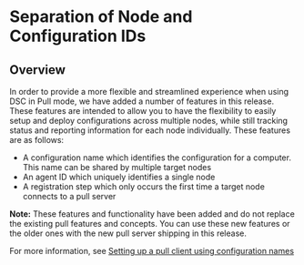 # Separation of Node and Configuration IDs

## Overview

In order to provide a more flexible and streamlined experience when using DSC in Pull mode, we have added a number of features in this release. These features are intended to allow you 
to have the flexibility to easily setup and deploy configurations across multiple nodes, while still tracking status and reporting information for each node individually. 
These features are as follows:

* A configuration name which identifies the configuration for a computer. This name can be shared by multiple target nodes 
* An agent ID which uniquely identifies a single node
* A registration step which only occurs the first time a target node connects to a pull server

**Note:** These features and functionality have been added and do not replace the existing pull features and concepts. You can use these new features or the older ones with the new pull 
server shipping in this release.

For more information, see [Setting up a pull client using configuration names](../dsc/pullClientConfigNames.md)


